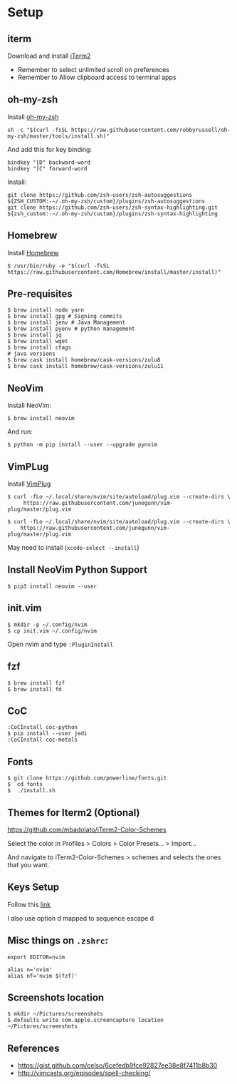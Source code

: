 # Setup

## iterm

Download and install [iTerm2](https://www.iterm2.com/index.html)

* Remember to select unlimited scroll on preferences
* Remember to Allow clipboard access to terminal apps

## oh-my-zsh

Install [oh-my-zsh](https://github.com/robbyrussell/oh-my-zsh)

`sh -c "$(curl -fsSL https://raw.githubusercontent.com/robbyrussell/oh-my-zsh/master/tools/install.sh)"`

And add this for key binding:
```
bindkey "[D" backward-word
bindkey "[C" forward-word
```

Install:
```
git clone https://github.com/zsh-users/zsh-autosuggestions ${ZSH_CUSTOM:-~/.oh-my-zsh/custom}/plugins/zsh-autosuggestions
git clone https://github.com/zsh-users/zsh-syntax-highlighting.git ${zsh_custom:-~/.oh-my-zsh/custom}/plugins/zsh-syntax-highlighting
```

## Homebrew

Install [Homebrew](https://brew.sh/)

`$ /usr/bin/ruby -e "$(curl -fsSL https://raw.githubusercontent.com/Homebrew/install/master/install)"`

## Pre-requisites

```
$ brew install node yarn
$ brew install gpg # Signing commits
$ brew install jenv # Java Management
$ brew install pyenv # python management
$ brew install jq
$ brew install wget
$ brew install ctags
# java versions
$ brew cask install homebrew/cask-versions/zulu8
$ brew cask install homebrew/cask-versions/zulu11

```

## NeoVim

Install NeoVim:

```
$ brew install neovim
```

And run:
```
$ python -m pip install --user --upgrade pynvim
```

## VimPLug

Install [VimPlug](https://github.com/junegunn/vim-plug)

```
$ curl -fLo ~/.local/share/nvim/site/autoload/plug.vim --create-dirs \
     https://raw.githubusercontent.com/junegunn/vim-plug/master/plug.vim
```

```
$ curl -fLo ~/.local/share/nvim/site/autoload/plug.vim --create-dirs \
    https://raw.githubusercontent.com/junegunn/vim-plug/master/plug.vim
```

May need to install (`xcode-select --install`)

## Install NeoVim Python Support

```
$ pip3 install neovim --user
```

## init.vim

```
$ mkdir -p ~/.config/nvim
$ cp init.vim ~/.config/nvim
```

Open nvim and type `:PluginInstall`

## fzf

```
$ brew install fzf
$ brew install fd
```

## CoC

```
:CoCInstall coc-python
$ pip install --user jedi
:CoCInstall coc-metals
```

## Fonts

```
$ git clone https://github.com/powerline/fonts.git
$  cd fonts
$  ./install.sh
```

## Themes for Iterm2 (Optional)

https://github.com/mbadolato/iTerm2-Color-Schemes

Select the color in Profiles > Colors > Color Presets... > Import...

And navigate to iTerm2-Color-Schemes > schemes and selects the ones that you want.

## Keys Setup

Follow this [link](https://apple.stackexchange.com/questions/154292/iterm-going-one-word-backwards-and-forwards/204802#204802)

I also use option d mapped to sequence escape d

## Misc things on `.zshrc`:

```
export EDITOR=nvim

alias n='nvim'
alias nf='nvim $(fzf)'
```

## Screenshots location

```
$ mkdir ~/Pictures/screenshots
$ defaults write com.apple.screencapture location ~/Pictures/screenshots
```

## References

* https://gist.github.com/celso/6cefedb9fce92827ee38e8f7411b8b30
* http://vimcasts.org/episodes/spell-checking/
